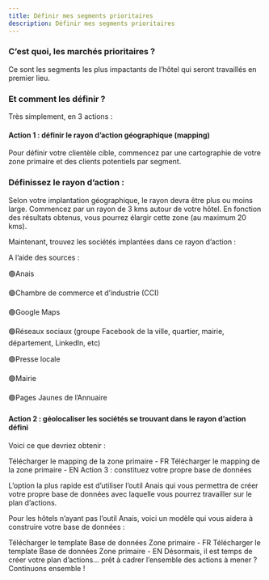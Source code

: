 ```yaml
---
title: Définir mes segments prioritaires 
description: Définir mes segments prioritaires 
---
```



### C’est quoi, les marchés prioritaires ?

Ce sont les segments les plus impactants de l’hôtel qui seront travaillés en premier lieu.

### Et comment les définir ? 

Très simplement, en 3 actions : 

#### Action 1 : définir le rayon d’action géographique (mapping)

Pour définir votre clientèle cible, commencez par une cartographie de votre zone primaire et des clients potentiels par segment.

### Définissez le rayon d’action :

Selon votre implantation géographique, le rayon devra être plus ou moins large. Commencez par un rayon de 3 kms autour de votre hôtel. En fonction des résultats obtenus, vous pourrez élargir cette zone (au maximum 20 kms).

Maintenant, trouvez les sociétés implantées dans ce rayon d’action :

A l’aide des sources :

🟢Anais

🟢Chambre de commerce et d’industrie (CCI)

🟢Google Maps

🟢Réseaux sociaux (groupe Facebook de la ville, quartier, mairie, département, LinkedIn, etc)

🟢Presse locale

🟢Mairie

🟢Pages Jaunes de l’Annuaire

#### Action 2 : géolocaliser les sociétés se trouvant dans le rayon d’action défini

Voici ce que devriez obtenir : 


Télécharger le mapping de la zone primaire - FR
Télécharger le mapping de la zone primaire - EN
Action 3 : constituez votre propre base de données

L’option la plus rapide est d’utiliser l’outil Anais qui vous permettra de créer votre propre base de données avec laquelle vous pourrez travailler sur le plan d’actions.

Pour les hôtels n’ayant pas l’outil Anais, voici un modèle qui vous aidera à construire votre base de données :

Télécharger le template Base de données Zone primaire - FR
Télécharger le template Base de données Zone primaire - EN
Désormais, il est temps de créer votre plan d’actions… prêt à cadrer l’ensemble des actions à mener ? Continuons ensemble !